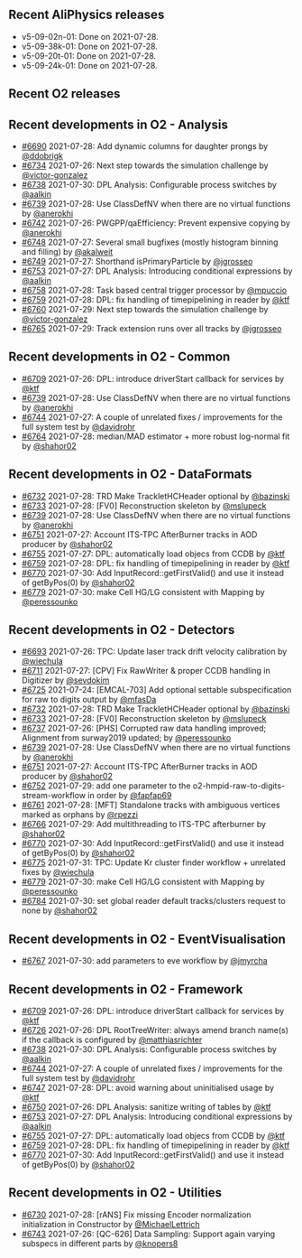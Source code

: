 ## Recent AliPhysics releases
- v5-09-02n-01: Done on 2021-07-28.
- v5-09-38k-01: Done on 2021-07-28.
- v5-09-20t-01: Done on 2021-07-28.
- v5-09-24k-01: Done on 2021-07-28.
## Recent O2 releases
## Recent developments in O2 - Analysis
- [\#6690](https://github.com/AliceO2Group/AliceO2/pull/6690) 2021-07-28: Add dynamic columns for daughter prongs by [@ddobrigk](https://github.com/ddobrigk)
- [\#6734](https://github.com/AliceO2Group/AliceO2/pull/6734) 2021-07-26: Next step towards the simulation challenge by [@victor-gonzalez](https://github.com/victor-gonzalez)
- [\#6738](https://github.com/AliceO2Group/AliceO2/pull/6738) 2021-07-30: DPL Analysis: Configurable process switches by [@aalkin](https://github.com/aalkin)
- [\#6739](https://github.com/AliceO2Group/AliceO2/pull/6739) 2021-07-28: Use ClassDefNV when there are no virtual functions by [@anerokhi](https://github.com/anerokhi)
- [\#6742](https://github.com/AliceO2Group/AliceO2/pull/6742) 2021-07-26: PWGPP/qaEfficiency: Prevent expensive copying by [@anerokhi](https://github.com/anerokhi)
- [\#6748](https://github.com/AliceO2Group/AliceO2/pull/6748) 2021-07-27: Several small bugfixes (mostly histogram binning and filling) by [@akalweit](https://github.com/akalweit)
- [\#6749](https://github.com/AliceO2Group/AliceO2/pull/6749) 2021-07-27: Shorthand isPrimaryParticle by [@jgrosseo](https://github.com/jgrosseo)
- [\#6753](https://github.com/AliceO2Group/AliceO2/pull/6753) 2021-07-27: DPL Analysis: Introducing conditional expressions by [@aalkin](https://github.com/aalkin)
- [\#6758](https://github.com/AliceO2Group/AliceO2/pull/6758) 2021-07-28: Task based central trigger processor by [@mpuccio](https://github.com/mpuccio)
- [\#6759](https://github.com/AliceO2Group/AliceO2/pull/6759) 2021-07-28: DPL: fix handling of timepipelining in reader by [@ktf](https://github.com/ktf)
- [\#6760](https://github.com/AliceO2Group/AliceO2/pull/6760) 2021-07-29: Next step towards the simulation challenge by [@victor-gonzalez](https://github.com/victor-gonzalez)
- [\#6765](https://github.com/AliceO2Group/AliceO2/pull/6765) 2021-07-29: Track extension runs over all tracks by [@jgrosseo](https://github.com/jgrosseo)
## Recent developments in O2 - Common
- [\#6709](https://github.com/AliceO2Group/AliceO2/pull/6709) 2021-07-26: DPL: introduce driverStart callback for services by [@ktf](https://github.com/ktf)
- [\#6739](https://github.com/AliceO2Group/AliceO2/pull/6739) 2021-07-28: Use ClassDefNV when there are no virtual functions by [@anerokhi](https://github.com/anerokhi)
- [\#6744](https://github.com/AliceO2Group/AliceO2/pull/6744) 2021-07-27: A couple of unrelated fixes / improvements for the full system test by [@davidrohr](https://github.com/davidrohr)
- [\#6764](https://github.com/AliceO2Group/AliceO2/pull/6764) 2021-07-28: median/MAD estimator + more robust log-normal fit by [@shahor02](https://github.com/shahor02)
## Recent developments in O2 - DataFormats
- [\#6732](https://github.com/AliceO2Group/AliceO2/pull/6732) 2021-07-28: TRD Make TrackletHCHeader optional by [@bazinski](https://github.com/bazinski)
- [\#6733](https://github.com/AliceO2Group/AliceO2/pull/6733) 2021-07-28: [FV0] Reconstruction skeleton by [@mslupeck](https://github.com/mslupeck)
- [\#6739](https://github.com/AliceO2Group/AliceO2/pull/6739) 2021-07-28: Use ClassDefNV when there are no virtual functions by [@anerokhi](https://github.com/anerokhi)
- [\#6751](https://github.com/AliceO2Group/AliceO2/pull/6751) 2021-07-27: Account ITS-TPC AfterBurner tracks in AOD producer by [@shahor02](https://github.com/shahor02)
- [\#6755](https://github.com/AliceO2Group/AliceO2/pull/6755) 2021-07-27: DPL: automatically load objecs from CCDB by [@ktf](https://github.com/ktf)
- [\#6759](https://github.com/AliceO2Group/AliceO2/pull/6759) 2021-07-28: DPL: fix handling of timepipelining in reader by [@ktf](https://github.com/ktf)
- [\#6770](https://github.com/AliceO2Group/AliceO2/pull/6770) 2021-07-30: Add InputRecord::getFirstValid() and use it instead of getByPos(0) by [@shahor02](https://github.com/shahor02)
- [\#6779](https://github.com/AliceO2Group/AliceO2/pull/6779) 2021-07-30: make Cell HG/LG consistent with Mapping by [@peressounko](https://github.com/peressounko)
## Recent developments in O2 - Detectors
- [\#6693](https://github.com/AliceO2Group/AliceO2/pull/6693) 2021-07-26: TPC: Update laser track drift velocity calibration by [@wiechula](https://github.com/wiechula)
- [\#6711](https://github.com/AliceO2Group/AliceO2/pull/6711) 2021-07-27: [CPV] Fix RawWriter & proper CCDB handling in Digitizer by [@sevdokim](https://github.com/sevdokim)
- [\#6725](https://github.com/AliceO2Group/AliceO2/pull/6725) 2021-07-24: [EMCAL-703] Add optional settable subspecification for raw to digits output by [@mfasDa](https://github.com/mfasDa)
- [\#6732](https://github.com/AliceO2Group/AliceO2/pull/6732) 2021-07-28: TRD Make TrackletHCHeader optional by [@bazinski](https://github.com/bazinski)
- [\#6733](https://github.com/AliceO2Group/AliceO2/pull/6733) 2021-07-28: [FV0] Reconstruction skeleton by [@mslupeck](https://github.com/mslupeck)
- [\#6737](https://github.com/AliceO2Group/AliceO2/pull/6737) 2021-07-26: [PHS] Corrupted raw data handling improved; Alignment from surway2019 updated;  by [@peressounko](https://github.com/peressounko)
- [\#6739](https://github.com/AliceO2Group/AliceO2/pull/6739) 2021-07-28: Use ClassDefNV when there are no virtual functions by [@anerokhi](https://github.com/anerokhi)
- [\#6751](https://github.com/AliceO2Group/AliceO2/pull/6751) 2021-07-27: Account ITS-TPC AfterBurner tracks in AOD producer by [@shahor02](https://github.com/shahor02)
- [\#6752](https://github.com/AliceO2Group/AliceO2/pull/6752) 2021-07-29: add one parameter to the o2-hmpid-raw-to-digits-stream-workflow in order by [@fapfap69](https://github.com/fapfap69)
- [\#6761](https://github.com/AliceO2Group/AliceO2/pull/6761) 2021-07-28: [MFT] Standalone tracks with ambiguous vertices marked as orphans by [@rpezzi](https://github.com/rpezzi)
- [\#6766](https://github.com/AliceO2Group/AliceO2/pull/6766) 2021-07-29: Add multithreading to ITS-TPC afterburner by [@shahor02](https://github.com/shahor02)
- [\#6770](https://github.com/AliceO2Group/AliceO2/pull/6770) 2021-07-30: Add InputRecord::getFirstValid() and use it instead of getByPos(0) by [@shahor02](https://github.com/shahor02)
- [\#6775](https://github.com/AliceO2Group/AliceO2/pull/6775) 2021-07-31: TPC: Update Kr cluster finder workflow + unrelated fixes by [@wiechula](https://github.com/wiechula)
- [\#6779](https://github.com/AliceO2Group/AliceO2/pull/6779) 2021-07-30: make Cell HG/LG consistent with Mapping by [@peressounko](https://github.com/peressounko)
- [\#6784](https://github.com/AliceO2Group/AliceO2/pull/6784) 2021-07-30: set global reader default tracks/clusters request to none by [@shahor02](https://github.com/shahor02)
## Recent developments in O2 - EventVisualisation
- [\#6767](https://github.com/AliceO2Group/AliceO2/pull/6767) 2021-07-30: add parameters to eve workflow by [@jmyrcha](https://github.com/jmyrcha)
## Recent developments in O2 - Framework
- [\#6709](https://github.com/AliceO2Group/AliceO2/pull/6709) 2021-07-26: DPL: introduce driverStart callback for services by [@ktf](https://github.com/ktf)
- [\#6726](https://github.com/AliceO2Group/AliceO2/pull/6726) 2021-07-26: DPL RootTreeWriter: always amend branch name(s) if the callback is configured by [@matthiasrichter](https://github.com/matthiasrichter)
- [\#6738](https://github.com/AliceO2Group/AliceO2/pull/6738) 2021-07-30: DPL Analysis: Configurable process switches by [@aalkin](https://github.com/aalkin)
- [\#6744](https://github.com/AliceO2Group/AliceO2/pull/6744) 2021-07-27: A couple of unrelated fixes / improvements for the full system test by [@davidrohr](https://github.com/davidrohr)
- [\#6747](https://github.com/AliceO2Group/AliceO2/pull/6747) 2021-07-28: DPL: avoid warning about uninitialised usage by [@ktf](https://github.com/ktf)
- [\#6750](https://github.com/AliceO2Group/AliceO2/pull/6750) 2021-07-26: DPL Analysis: sanitize writing of tables by [@ktf](https://github.com/ktf)
- [\#6753](https://github.com/AliceO2Group/AliceO2/pull/6753) 2021-07-27: DPL Analysis: Introducing conditional expressions by [@aalkin](https://github.com/aalkin)
- [\#6755](https://github.com/AliceO2Group/AliceO2/pull/6755) 2021-07-27: DPL: automatically load objecs from CCDB by [@ktf](https://github.com/ktf)
- [\#6759](https://github.com/AliceO2Group/AliceO2/pull/6759) 2021-07-28: DPL: fix handling of timepipelining in reader by [@ktf](https://github.com/ktf)
- [\#6770](https://github.com/AliceO2Group/AliceO2/pull/6770) 2021-07-30: Add InputRecord::getFirstValid() and use it instead of getByPos(0) by [@shahor02](https://github.com/shahor02)
## Recent developments in O2 - Utilities
- [\#6730](https://github.com/AliceO2Group/AliceO2/pull/6730) 2021-07-28: [rANS] Fix missing Encoder normalization initialization in Constructor by [@MichaelLettrich](https://github.com/MichaelLettrich)
- [\#6743](https://github.com/AliceO2Group/AliceO2/pull/6743) 2021-07-26: [QC-626] Data Sampling: Support again varying subspecs in different parts by [@knopers8](https://github.com/knopers8)
